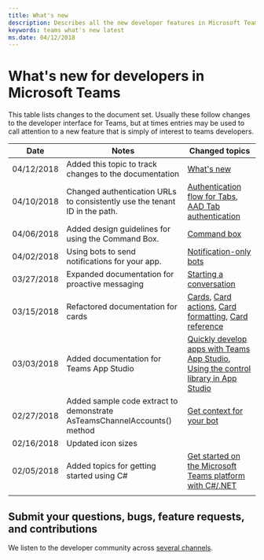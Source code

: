 ```yaml
---
title: What's new
description: Describes all the new developer features in Microsoft Teams
keywords: teams what's new latest
ms.date: 04/12/2018
---
```

# What's new for developers in Microsoft Teams

This table lists changes to the document set. Usually these follow changes to the developer interface for Teams, but at times entries may be used to call attention to a new feature that is simply of interest to teams developers.

| **Date** | **Notes** | **Changed topics** |
| - | - | - |
| 04/12/2018 | Added this topic to track changes to the documentation | [What's new](~/whats-new)|
| 04/10/2018 | Changed authentication URLs to consistently use the tenant ID in the path. | [Authentication flow for Tabs](~/concepts/authentication/auth-flow-tab), [AAD Tab authentication](~/concepts/authentication/auth-tab-AAD)|
| 04/06/2018 | Added design guidelines for using the Command Box.  |[Command box](~/resources/design/framework/command-box)|
| 04/02/2018 |Using bots to send notifications for your app. |[Notification-only bots](~/concepts/bots/bots-notification-only)|
| 03/27/2018 | Expanded documentation for proactive messaging |[Starting a conversation](./concepts/bots/bot-conversations/bots-conv-proactive)|
|03/15/2018 | Refactored documentation for cards |[Cards](~/concepts/cards/cards), [Card actions](~/concepts/cards/cards-actions), [Card formatting](~/concepts/cards/cards-format), [Card reference](~/concepts/cards/cards-reference)|
|03/03/2018 | Added documentation for Teams App Studio |[Quickly develop apps with Teams App Studio](~/get-started/get-started-app-studio), [Using the control library in App Studio](~/get-started/app-studio-component-library)|
|02/27/2018 | Added sample code extract to demonstrate AsTeamsChannelAccounts() method |[Get context for your bot](~/concepts/bots/bots-context)|
|02/16/2018 | Updated icon sizes ||
|02/05/2018 | Added topics for getting started using C# |[Get started on the Microsoft Teams platform with C#/.NET](./get-started/get-started-dotnet)|
||||

## Submit your questions, bugs, feature requests, and contributions

We listen to the developer community across [several channels](~/feedback).